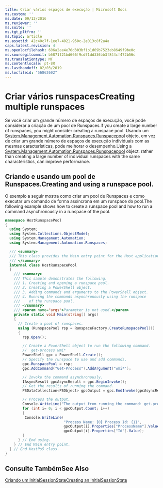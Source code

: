 ```yaml
---
title: Criar vários espaços de execução | Microsoft Docs
ms.custom: ''
ms.date: 09/13/2016
ms.reviewer: ''
ms.suite: ''
ms.tgt_pltfrm: ''
ms.topic: article
ms.assetid: 42c40c7f-1ee7-4021-950c-2e013c8f2a4a
caps.latest.revision: 4
ms.openlocfilehash: 606a2ee4e70d303bf1b1d69b7523eb8649f9be0c
ms.sourcegitcommit: b6871f21bd666f9cd71dd336bb3f844cf472b56c
ms.translationtype: MT
ms.contentlocale: pt-BR
ms.lasthandoff: 02/03/2019
ms.locfileid: "56862602"
---
```

# <a name="creating-multiple-runspaces"></a><span data-ttu-id="5d6d4-102">Criar vários runspaces</span><span class="sxs-lookup"><span data-stu-id="5d6d4-102">Creating multiple runspaces</span></span>

<span data-ttu-id="5d6d4-103">Se você criar um grande número de espaços de execução, você pode considerar a criação de um pool de Runspaces.</span><span class="sxs-lookup"><span data-stu-id="5d6d4-103">If you create a large number of runspaces, you might consider creating a runspace pool.</span></span> <span data-ttu-id="5d6d4-104">Usando um [System.Management.Automation.Runspaces.Runspacepool](/dotnet/api/System.Management.Automation.Runspaces.RunspacePool) objeto, em vez de criar um grande número de espaços de execução individuais com as mesmas características, pode melhorar o desempenho.</span><span class="sxs-lookup"><span data-stu-id="5d6d4-104">Using a [System.Management.Automation.Runspaces.Runspacepool](/dotnet/api/System.Management.Automation.Runspaces.RunspacePool) object, rather than creating a large number of individual runspaces with the same characteristics, can improve performance.</span></span>

## <a name="creating-and-using-a-runspace-pool"></a><span data-ttu-id="5d6d4-105">Criando e usando um pool de Runspaces.</span><span class="sxs-lookup"><span data-stu-id="5d6d4-105">Creating and using a runspace pool.</span></span>

 <span data-ttu-id="5d6d4-106">O exemplo a seguir mostra como criar um pool de Runspaces e como executar um comando de forma assíncrona em um runspace do pool.</span><span class="sxs-lookup"><span data-stu-id="5d6d4-106">The following example shows how to create a runspace pool and how to run a command asynchronously in a runspace of the pool.</span></span>

```csharp
namespace HostRunspacePool
{
  using System;
  using System.Collections.ObjectModel;
  using System.Management.Automation;
  using System.Management.Automation.Runspaces;

  /// <summary>
  /// This class provides the Main entry point for the Host application.
  /// </summary>
  internal class HostRunspacePool
  {
    /// <summary>
    /// This sample demonstrates the following.
    /// 1. Creating and opening a runspace pool.
    /// 2. Creating a PowerShell object.
    /// 3. Adding commands and arguments to the PowerShell object.
    /// 4. Running the commands asynchronously using the runspace
    ///    of the runspace pool.
    /// </summary>
    /// <param name="args">Parameter is not used.</param>
    private static void Main(string[] args)
    {
      // Create a pool of runspaces.
      using (RunspacePool rsp = RunspaceFactory.CreateRunspacePool())
      {
        rsp.Open();

        // Create a PowerShell object to run the following command.
        //  get-process wmi*
        PowerShell gpc = PowerShell.Create();
        // Specify the runspace to use and add commands.
        gpc.RunspacePool = rsp;
        gpc.AddCommand("Get-Process").AddArgument("wmi*");

        // Invoke the command asynchronously.
        IAsyncResult gpcAsyncResult = gpc.BeginInvoke();
        // Get the results of running the command.
        PSDataCollection<PSObject> gpcOutput = gpc.EndInvoke(gpcAsyncResult);

        // Process the output.
        Console.WriteLine("The output from running the command: get-process wmi*");
        for (int i= 0; i < gpcOutput.Count; i++)
        {
         Console.WriteLine(
                           "Process Name: {0} Process Id: {1}",
                           gpcOutput[i].Properties["ProcessName"].Value,
                           gpcOutput[i].Properties["Id"].Value);
        }
      } // End using.
    } // End Main entry point.
  } // End HostPs5 class.
}
```

## <a name="see-also"></a><span data-ttu-id="5d6d4-107">Consulte Também</span><span class="sxs-lookup"><span data-stu-id="5d6d4-107">See Also</span></span>

 [<span data-ttu-id="5d6d4-108">Criando um InitialSessionState</span><span class="sxs-lookup"><span data-stu-id="5d6d4-108">Creating an InitialSessionState</span></span>](./creating-an-initialsessionstate.md)
